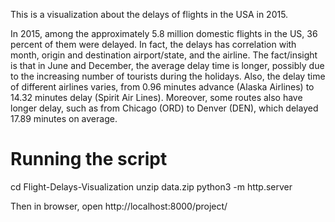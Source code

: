 This is a visualization about the delays of flights in the USA in 2015.

In 2015, among the approximately 5.8 million domestic flights in the US, 36 percent of them were delayed. In fact, the delays has correlation with month, origin and destination airport/state, and the airline. The fact/insight is that in June and December, the average delay time is longer, possibly due to the increasing number of tourists during the holidays. Also, the delay time of different airlines varies, from 0.96 minutes advance (Alaska Airlines) to 14.32 minutes delay (Spirit Air Lines). Moreover, some routes also have longer delay, such as from Chicago (ORD) to Denver (DEN), which delayed 17.89 minutes on average.

# Running the script

cd Flight-Delays-Visualization
unzip data.zip
python3 -m http.server

Then in browser, open http://localhost:8000/project/